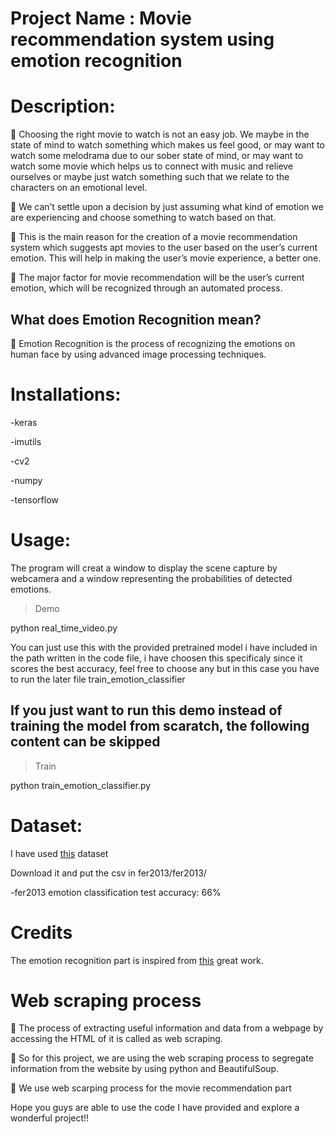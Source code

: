 # Project Name : Movie recommendation system using emotion recognition



# Description:

	Choosing the right movie to watch is not an easy job. We maybe in the state of mind to watch something which makes us feel good, or may want to watch some melodrama due to our sober state of mind, or may want to watch some movie which helps us to connect with music and relieve ourselves or maybe just watch something such that we relate to the characters on an emotional level. 

	We can’t settle upon a decision by just assuming what kind of emotion we are experiencing and choose something to watch based on that. 

	This is the main reason for the creation of a movie recommendation system which suggests apt movies to the user based on the user’s current emotion. This will help in making the user’s movie experience, a better one.

	The major factor for movie recommendation will be the user’s current emotion, which will be recognized through an automated process.

## What does Emotion Recognition mean?

	Emotion Recognition is the process of recognizing the emotions on human face by using advanced image processing techniques.


# Installations:
-keras

-imutils

-cv2

-numpy

-tensorflow


# Usage:

The program will creat a window to display the scene capture by webcamera and a window representing the probabilities of detected emotions.

> Demo

python real_time_video.py

You can just use this with the provided pretrained model i have included in the path written in the code file, i have choosen this specificaly since it scores the best accuracy, feel free to choose any but in this case you have to run the later file train_emotion_classifier
## If you just want to run this demo instead of training the model from scaratch, the following content can be skipped
> Train

python train_emotion_classifier.py



# Dataset:

I have used [this](https://www.kaggle.com/c/3364/download-all) dataset

Download it and put the csv in fer2013/fer2013/

-fer2013 emotion classification test accuracy: 66%


# Credits
The emotion recognition part is inspired from [this](https://github.com/omar178/Emotion-recognition) great work.


# Web scraping process
	The process of extracting useful information and data from a webpage by accessing the HTML of it is called as web scraping.

	So for this project, we are using the web scraping process to segregate information from the website by using python and BeautifulSoup. 

	We use web scarping process for the movie recommendation part






Hope you guys are able to use the code I have provided and explore a wonderful project!!
